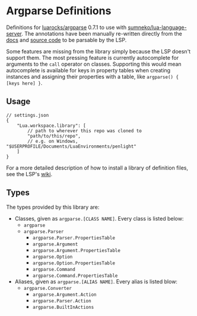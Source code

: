 # Argparse Definitions

Definitions for [luarocks/argparse](https://github.com/luarocks/argparse) 0.7.1 to use with [sumneko/lua-language-server](https://github.com/sumneko/lua-language-server). The annotations have been manually re-written directly from the [docs](https://argparse.readthedocs.io/en/stable/parsers.html) and [source code](https://github.com/luarocks/argparse) to be parsable by the LSP.

Some features are missing from the library simply because the LSP doesn't support them. The most pressing feature is currently autocomplete for arguments to the `call` operator on classes. Supporting this would mean autocomplete is available for keys in property tables when creating instances and assigning their properties with a table, like `argparse() { [keys here] }`.

## Usage

```jsonc
// settings.json
{
	"Lua.workspace.library": [
		// path to wherever this repo was cloned to
		"path/to/this/repo",
		// e.g. on Windows, "$USERPROFILE/Documents/LuaEnvironments/penlight"
	]
}
```

For a more detailed description of how to install a library of definition files, see the LSP's [wiki](https://github.com/sumneko/lua-language-server/wiki/Libraries).

## Types

The types provided by this library are:

* Classes, given as `argparse.[CLASS NAME]`. Every class is listed below:
  * `argparse`
  * `argparse.Parser`
	* `argparse.Parser.PropertiesTable`
	* `argparse.Argument`
	* `argparse.Argument.PropertiesTable`
	* `argparse.Option`
	* `argparse.Option.PropertiesTable`
	* `argparse.Command`
	* `argparse.Command.PropertiesTable`
* Aliases, given as `argparse.[ALIAS NAME]`. Every alias is listed blow:
  * `argparse.Converter`
	* `argparse.Argument.Action`
	* `argparse.Parser.Action`
	* `argparse.BuiltInActions`